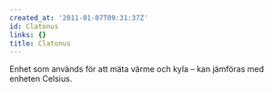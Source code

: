 ```yaml
---
created_at: '2011-01-07T09:31:37Z'
id: Clatonus
links: {}
title: Clatonus
---
```


Enhet som används för att mäta värme och kyla – kan jämföras med enheten Celsius.